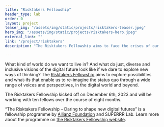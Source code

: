 ```yaml
---
title: "Risktakers Fellowship"
header_type: lab
order: 0
layout: project
teaser_img: "/assets/img/static/projects/risktakers-teaser.jpeg"
hero_img: "/assets/img/static/projects/risktakers-hero.jpeg"
external_link: ""
link: '/project/risktakers'
description: "The Risktakers Fellowship aims to face the crises of our time by envisioning and enacting ideas for inclusive and equal futures – in the digital space and beyond."

---
```


<p>What kind of world do we want to live in? And what do just, diverse and inclusive visions of the digital future look like if we dare to explore new ways of thinking? The <a href="https://risktakers.space/">Risktakers Fellowship</a> aims to explore possibilities and what-ifs that enable us to re-imagine the status quo through a wide range of voices and perspectives, in the digital world and beyond. </p>

<p>The Risktakers Fellowship kicked off on December 6th, 2023 and will be working with ten fellows over the course of eight months.</p>

<p>“The Risktakers Fellowship – Daring to shape new digital futures” is a fellowship programme by <a href="https://allianzfoundation.org/">Allianz Foundation</a> and SUPERRR Lab. 
Learn more about the programme on <a href="https://risktakers.space/">the Risktakers Fellowship website</a>.</p>
